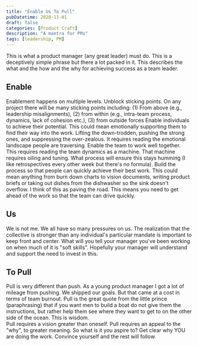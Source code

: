 ```yaml
---
title: "Enable Us To Pull"
pubDatetime: 2020-11-01
draft: false
categories: [Product Craft]
description: "A mantra for PMs"
tags: [leadership, PM]
---
```


This is what a product manager (any great leader) must do. This is a deceptively simple phrase but there a lot packed in it. This describes the what and the how and the why for achieving success as a team leader. 
## Enable
Enablement happens on multiple levels.
Unblock sticking points. On any project there will be many sticking points including: (1)  From above (e.g., leadership misalignments), (2) from within (e.g., intra-team process, dynamics, lack of cohesion etc.), (3) from outside forces 
Enable individuals to achieve their potential. This could mean emotionally supporting them to find their way into the work. Lifting the down-trodden, pushing the strong ones, and suppressing the over-zealous. It requires reading the emotional landscape people are traversing.
Enable the team to work well together. This requires reading the team dynamics as a machine. That machine requires oiling and tuning. What process will ensure this stays humming (I like retrospectives every other week but there's no formula). 
Build the process so that people can quickly achieve their best work. This could mean anything from burn down charts to vision documents, writing product briefs or taking out dishes from the dishwasher so the sink doesn't overflow. I think of this as paving the road. This means you need to get ahead of the work so that the team can drive quickly. 
## Us
We is not me. We all have so many pressures on us. The realization that the collective is stronger than any individual's particular mandate is important to keep front and center. What will you tell your manager you've been working on when much of it is "soft skills". Hopefully your manager will understand and support the need to invest in this. 
## To Pull
Pull is very different than push. As a young product manager I got a lot of mileage from pushing. We shipped our goals. But that came at a cost in terms of team burnout. Pull is the great quote from the little prince (paraphrasing) that if you want men to build a boat do not give them the instructions, but rather help them see where they want to get to on the other side of the ocean. This is wisdom.  
Pull requires a vision greater than oneself. Pull requires an appeal to the "why", to greater meaning. So what is it you aspire to? Get clear why YOU are doing the work. Convince yourself and the rest will follow. 
